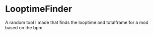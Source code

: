# LooptimeFinder
A random tool I made that finds the looptime and totalframe for a mod based on the bpm.
